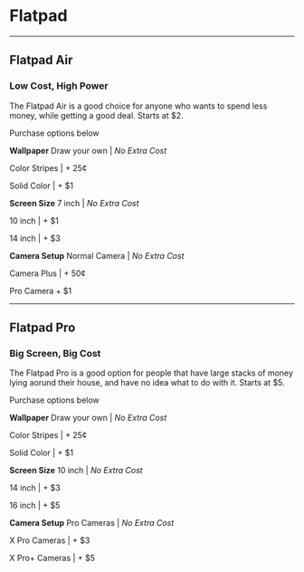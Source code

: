 # Flatpad


<hr>

## Flatpad Air
### Low Cost, High Power

The Flatpad Air is a good choice for anyone who wants to spend less money, while getting a good deal.
Starts at $2.

Purchase options below

  

**Wallpaper**
Draw your own | _No Extra Cost_

Color Stripes | + 25¢

Solid Color | + $1

  

**Screen Size**
 7 inch | _No Extra Cost_
 
 10 inch | + $1
 
 14 inch | + $3

  

**Camera Setup**
 Normal Camera |  _No Extra Cost_
 
 Camera Plus | + 50¢
 
 Pro Camera  + $1

<hr>

## Flatpad Pro
### Big Screen, Big Cost
The Flatpad Pro is a good option for people that have large stacks of money lying aorund their house, and have no idea what to do with it. 
Starts at $5.

Purchase options below

  

**Wallpaper**
 Draw your own | _No Extra Cost_
 
 Color Stripes | + 25¢
 
 Solid Color | + $1

  

**Screen Size**
 10 inch | _No Extra Cost_
 
 14 inch | + $3
 
 16 inch | + $5

  

**Camera Setup**
 Pro Cameras | _No Extra Cost_
 
 X Pro Cameras | + $3
 
 X Pro+ Cameras | + $5






